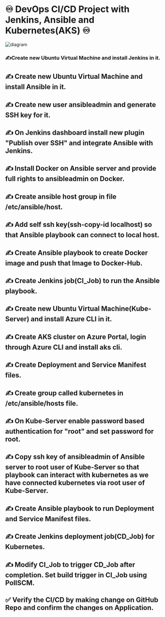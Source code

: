 # ♾️ DevOps CI/CD Project with Jenkins, Ansible and Kubernetes(AKS) ♾️

![diagram](https://media.licdn.com/dms/image/D4D22AQHIULO9fciOzA/feedshare-shrink_800/0/1691052203983?e=1695254400&v=beta&t=rBTtYe9-EFqLSkGhlTMBVVb7F6gJJBrJapypU05t-sw)



### ✍Create new Ubuntu Virtual Machine and install Jenkins in it.

## ✍ Create new Ubuntu Virtual Machine and install Ansible in it.

## ✍ Create new user ansibleadmin and generate SSH key for it.

## ✍ On Jenkins dashboard install new plugin "Publish over SSH" and integrate Ansible with Jenkins.

## ✍ Install Docker on Ansible server and provide full rights to ansibleadmin on Docker.

## ✍ Create ansible host group in file /etc/ansible/host.

## ✍ Add self ssh key(ssh-copy-id localhost) so that Ansible playbook can connect to local host.

## ✍ Create Ansible playbook to create Docker image and push that Image to Docker-Hub.

## ✍ Create Jenkins job(CI_Job) to run the Ansible playbook.

## ✍ Create new Ubuntu Virtual Machine(Kube-Server) and install Azure CLI in it.

## ✍ Create AKS cluster on Azure Portal, login through Azure CLI and install aks cli.

## ✍ Create Deployment and Service Manifest files.

## ✍ Create group called kubernetes in /etc/ansible/hosts file.

## ✍ On Kube-Server enable password based authentication for "root" and set password for root.

## ✍ Copy ssh key of ansibleadmin of Ansible server to root user of Kube-Server so that playbook can interact with kubernetes as we have connected kubernetes via root user of Kube-Server.

## ✍ Create Ansible playbook to run Deployment and Service Manifest files.

## ✍ Create Jenkins deployment job(CD_Job) for Kubernetes.

## ✍ Modify CI_Job to trigger CD_Job after completion. Set build trigger in CI_Job using PollSCM.

## ✅ Verify the CI/CD by making change on GitHub Repo and confirm the changes on Application.
